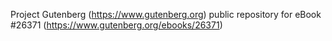Project Gutenberg (https://www.gutenberg.org) public repository for eBook #26371 (https://www.gutenberg.org/ebooks/26371)

